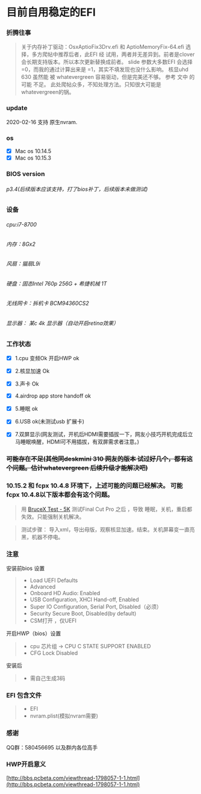 # 目前自用稳定的EFI

### 折腾往事

> 关于内存补丁驱动：OsxAptioFix3Drv.efi 和  AptioMemoryFix-64.efi 选择，多方爬帖中推荐后者，此EFI 经 试用，两者并无差异到。前者是clover 会长期支持版本。所以本次更新替换成前者。
> slide 参数大多数EFI 会选择 =0，而我的通过计算出来是 =1，其实不填发现也没什么影响。
> 核显uhd 630 虽然能 被 whatevergreen 容易驱动，但是完美还不够。 参考 文中 的可能 不足。  此处爬帖众多，不知处理方法。只知很大可能是whatevergreen的锅。



### update
2020-02-16  支持 原生nvram.


### os
- [x] Mac os 10.14.5
- [x] Mac os 10.15.3

### BIOS version

###### p3.4(后续版本应该支持，打了bios补丁，后续版本未做测试)

### 设备

###### cpu:i7-8700
###### 内存：8Gx2
###### 风扇：猫扇L9i
###### 硬盘：固态Intel 760p  256G + 希捷机械 1T
###### 无线网卡：拆机卡 BCM94360CS2 
###### 显示器： 某c 4k 显示器（自动开启retina效果）

### 工作状态

- [x] 1.cpu 变频Ok 开启HWP ok
- [x] 2.核显加速 Ok
- [x] 3.声卡  Ok
- [x] 4.airdrop app store handoff ok
- [x] 5.睡眠 ok
- [x] 6.USB ok(未测试usb 扩展卡)
- [x] 7.双屏显示(网友测试，开机后HDMI需要插拔一下，网友小技巧开机完成后立马睡眠唤醒，HDMI可不用插拔，有双屏需求者注意。)


### ~~可能存在不足(其他同deskmini 310 网友的版本 试过好几个，都有这个问题。估计whatevergreen 后续升级才能解决吧)~~
### 10.15.2 和 fcpx 10.4.8 环境下，上述可能的问题已经解决。 可能fcpx 10.4.8以下版本都会有这个问题。
> 用   [BruceX Test  - 5K](https://github.com/isNextJuly/Hackintosh-EFI-for-deskmini-310-i7-8700/blob/master/BruceX%20Test%20%20-%205K.fcpxml)  测试Final Cut Pro 之后 ，导致 睡眠，关机，重启都失效。只能强制关机解决。

> 测试步骤： 导入xml，导出母版，观察核显加速。结束。关机屏幕变一直亮黑，机器不停电。
 



### 注意
安装前bios 设置

> * Load UEFI Defaults
> * Advanced
> * Onboard HD Audio: Enabled
> * USB Configuration, XHCI Hand-off, Enabled
> * Super IO Configuration, Serial Port, Disabled（必须）
> * Security Secure Boot, Disabled(by default)
> * CSM打开 ，仅UEFI

开启HWP（bios）设置
> * cpu 芯片组 -> CPU C STATE SUPPORT  ENABLED
> * CFG Lock   Disabled

安装后

> * 需自己生成3码

### EFI 包含文件
> * EFI
> * nvram.plist(模拟nvram需要)


### 感谢
QQ群：580456695 以及群内各位高手

### HWP开启意义
  [http://bbs.pcbeta.com/viewthread-1798057-1-1.html](http://bbs.pcbeta.com/viewthread-1798057-1-1.html)



